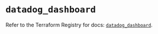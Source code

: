 # `datadog_dashboard`

Refer to the Terraform Registry for docs: [`datadog_dashboard`](https://registry.terraform.io/providers/datadog/datadog/3.51.0/docs/resources/dashboard).
